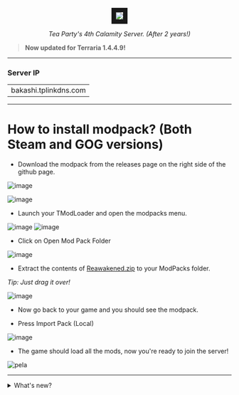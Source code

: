 <p align="center">
  <img src="https://github.com/AkaMairu/Calamity-Reawakened/assets/151646729/9b065764-1782-4e01-9ae3-d25a46f7b0a1" width="auto" height="auto" border="10"/>
</p>
<p align="center">
  <i>Tea Party's 4th Calamity Server. (After 2 years!)</i>
</p>

<b><blockquote>Now updated for Terraria 1.4.4.9!</blockquote></b>

---

<h3>Server IP</h3> 
<table><tr><td>bakashi.tplinkdns.com</td></tr></table>

---

# How to install modpack? (Both Steam and GOG versions)

* Download the modpack from the releases page on the right side of the github page.

![image](https://github.com/AkaMairu/Calamity-Reawakened/assets/151646729/c4f1d79c-9eda-40ef-919a-7fef23631127)

![image](https://github.com/AkaMairu/Calamity-Reawakened/assets/151646729/8850ac5a-de95-4379-888e-63125ee98f51)


* Launch your TModLoader and open the modpacks menu.

![image](https://github.com/AkaMairu/Calamity-Reawakened/assets/151646729/ae747137-5bb7-46e0-988a-9cb2a01f8126)
![image](https://github.com/AkaMairu/Calamity-Reawakened/assets/151646729/80a05067-df99-46d0-a57a-3dd387247c8e)

* Click on Open Mod Pack Folder

![image](https://github.com/AkaMairu/Calamity-Reawakened/assets/151646729/c8d36fc6-97ff-4629-88df-4aefa9785af8)

* Extract the contents of [Reawakened.zip](https://github.com/AkaMairu/Calamity-Reawakened/releases/tag/Release) to your ModPacks folder.

_Tip: Just drag it over!_

![image](https://github.com/AkaMairu/Calamity-Reawakened/assets/151646729/aaab41f5-8991-4214-bad5-3e82c4a4a5a3)

* Now go back to your game and you should see the modpack. 

* Press Import Pack (Local)

![image](https://github.com/AkaMairu/Calamity-Reawakened/assets/151646729/245901e8-8ab4-4d79-a8c7-fba12802a6ce)

* The game should load all the mods, now you're ready to join the server!

![pela](https://pbs.twimg.com/media/F4qzfaAXAAAJORv.png)

---

<details>
  <summary>What's new?</summary>
    <h1>Details</h1>
    <b>This modpack is heavily focuses on Calamity + Infernum Mode 2.0.</b>

---

  <b><i>Also includes the new Stars Above 2.0!</b></i>

  <img src="https://i.ytimg.com/vi/4HreHMAUXI4/maxresdefault.jpg" width="auto" height="auto" border="10"/>

---

